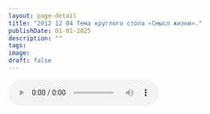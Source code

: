 ```yaml
---
layout: page-detail
title: "2012 12 04 Тема круглого стола «Смысл жизни»."
publishDate: 01-01-2025
description: ""
tags:
image:
draft: false
---
```


<audio title=" - 2012 12 04 Тема круглого стола «Смысл жизни»..mp3" src="/upload/iblock/cfd/cfdfbdd571ab21f913048ffd2bb6cc78.mp3" controls=""></audio>

  
